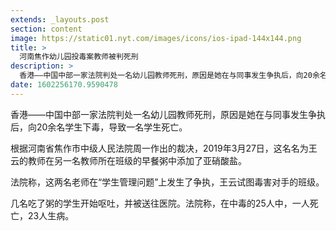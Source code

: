 ```yaml
--- 
extends: _layouts.post 
section: content 
image: https://static01.nyt.com/images/icons/ios-ipad-144x144.png 
title: > 
  河南焦作幼儿园投毒案教师被判死刑 
description: > 
  香港——中国中部一家法院判处一名幼儿园教师死刑，原因是她在与同事发生争执后，向20余名学生下毒，导致一名学生死亡。根据河南省焦作市中级人民法院周一作出的裁决，2019年3月27日，这名名为王云的教师在另一名教师所在班级的早餐粥中添加了亚硝酸盐。法院称，这两名老师在“学生管理问题”上发生了争执，王云试图毒害对手的班级。几名吃了粥的学生开始呕吐，并被送往医院。法院称，在中毒的25人中，一人死亡，23人生病。 
date: 1602256170.9590478 
--- 
```

香港——中国中部一家法院判处一名幼儿园教师死刑，原因是她在与同事发生争执后，向20余名学生下毒，导致一名学生死亡。

根据河南省焦作市中级人民法院周一作出的裁决，2019年3月27日，这名名为王云的教师在另一名教师所在班级的早餐粥中添加了亚硝酸盐。

法院称，这两名老师在“学生管理问题”上发生了争执，王云试图毒害对手的班级。



几名吃了粥的学生开始呕吐，并被送往医院。法院称，在中毒的25人中，一人死亡，23人生病。

